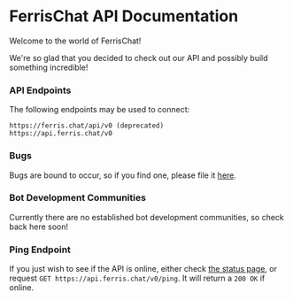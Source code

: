 # FerrisChat API Documentation

Welcome to the world of FerrisChat!

We're so glad that you decided to check out our API and possibly build something incredible!

### API Endpoints

The following endpoints may be used to connect:
```
https://ferris.chat/api/v0 (deprecated)
https://api.ferris.chat/v0
```

### Bugs

Bugs are bound to occur, so if you find one, please file it [here](https://github.com/FerrisChat/Server/issues/new?assignees=tazz4843&labels=bug&template=api_bug_report.yml&title=%5B500%5D%3A+).

### Bot Development Communities

Currently there are no established bot development communities, so check back here soon!

### Ping Endpoint

If you just wish to see if the API is online, either check [the status page](https://status.ferris.chat), or request `GET https://api.ferris.chat/v0/ping`. It will return a `200 OK` if online.